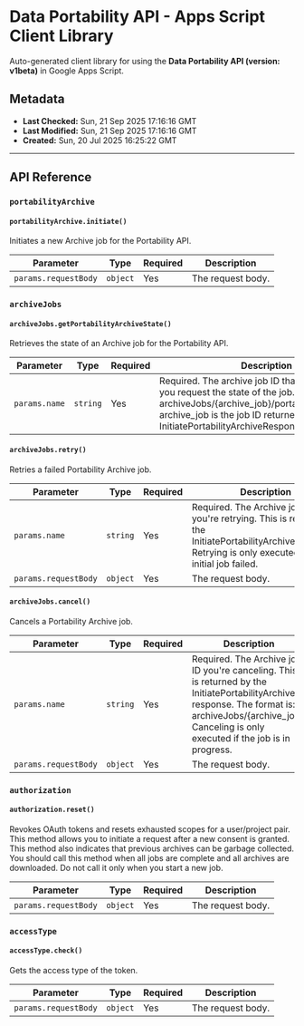 # Data Portability API - Apps Script Client Library

Auto-generated client library for using the **Data Portability API (version: v1beta)** in Google Apps Script.

## Metadata

- **Last Checked:** Sun, 21 Sep 2025 17:16:16 GMT
- **Last Modified:** Sun, 21 Sep 2025 17:16:16 GMT
- **Created:** Sun, 20 Jul 2025 16:25:22 GMT



---

## API Reference

### `portabilityArchive`

#### `portabilityArchive.initiate()`

Initiates a new Archive job for the Portability API.

| Parameter | Type | Required | Description |
|---|---|---|---|
| `params.requestBody` | `object` | Yes | The request body. |

### `archiveJobs`

#### `archiveJobs.getPortabilityArchiveState()`

Retrieves the state of an Archive job for the Portability API.

| Parameter | Type | Required | Description |
|---|---|---|---|
| `params.name` | `string` | Yes | Required. The archive job ID that is returned when you request the state of the job. The format is: archiveJobs/{archive_job}/portabilityArchiveState. archive_job is the job ID returned by the InitiatePortabilityArchiveResponse. |

#### `archiveJobs.retry()`

Retries a failed Portability Archive job.

| Parameter | Type | Required | Description |
|---|---|---|---|
| `params.name` | `string` | Yes | Required. The Archive job ID you're retrying. This is returned by the InitiatePortabilityArchiveResponse. Retrying is only executed if the initial job failed. |
| `params.requestBody` | `object` | Yes | The request body. |

#### `archiveJobs.cancel()`

Cancels a Portability Archive job.

| Parameter | Type | Required | Description |
|---|---|---|---|
| `params.name` | `string` | Yes | Required. The Archive job ID you're canceling. This is returned by the InitiatePortabilityArchive response. The format is: archiveJobs/{archive_job}. Canceling is only executed if the job is in progress. |
| `params.requestBody` | `object` | Yes | The request body. |

### `authorization`

#### `authorization.reset()`

Revokes OAuth tokens and resets exhausted scopes for a user/project pair. This method allows you to initiate a request after a new consent is granted. This method also indicates that previous archives can be garbage collected. You should call this method when all jobs are complete and all archives are downloaded. Do not call it only when you start a new job.

| Parameter | Type | Required | Description |
|---|---|---|---|
| `params.requestBody` | `object` | Yes | The request body. |

### `accessType`

#### `accessType.check()`

Gets the access type of the token.

| Parameter | Type | Required | Description |
|---|---|---|---|
| `params.requestBody` | `object` | Yes | The request body. |